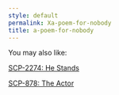 ```yaml
---
style: default
permalink: Xa-poem-for-nobody
title: a-poem-for-nobody
---
```

You may also like:

[SCP-2274: He Stands](http://scp-wiki.net/scp-2274)

[SCP-878: The Actor](http://scp-wiki.net/scp-878)
